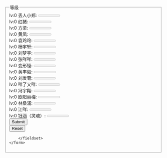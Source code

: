 <!DOCTYPE html>
<html lang="en">
<head>
    <meta charset="UTF-8">
    <title>test1</title>
</head>
<body>
    <form action="">
        <fieldset>
            <legend>等级</legend>
            <label>lv:0 丢人小郑: <meter max="100" min="0" low="59" value="0"></meter></label><br/>
            <label>lv:0 红猪: <meter max="100" min="0" low="59" value="0"></meter></label><br/>
            <label>lv:0 方梁: <meter max="100" min="0" low="59" value="0"></meter></label><br/>
            <label>lv:0 黄凤: <meter max="100" min="0" low="59" value="0"></meter></label><br/>
            <label>lv:0 袁玲玲: <meter max="100" min="0" low="59" value="0"></meter></label><br/>
            <label>lv:0 杨宇轩: <meter max="100" min="0" low="59" value="0"></meter></label><br/>
            <label>lv:0 刘梦宇: <meter max="100" min="0" low="59" value="0"></meter></label><br/>
            <label>lv:0 张咩咩: <meter max="100" min="0" low="59" value="0"></meter></label><br/>
            <label>lv:0 变形怪: <meter max="100" min="0" low="59" value="0"></meter></label><br/>
            <label>lv:0 黄丰毅: <meter max="100" min="0" low="59" value="0"></meter></label><br/>
            <label>lv:0 刘发菊: <meter max="100" min="0" low="59" value="0"></meter></label><br/>
            <label>lv:0 咩了又咩: <meter max="100" min="0" low="59" value="0"></meter></label><br/>
            <label>lv:0 冯宇翔: <meter max="100" min="0" low="59" value="0"></meter></label><br/>
            <label>lv:0 欧阳丽梅: <meter max="100" min="0" low="59" value="0"></meter></label><br/>
            <label>lv:0 林桑浦: <meter max="100" min="0" low="59" value="0"></meter></label><br/>
            <label>lv:0 江咩: <meter max="100" min="0" low="59" value="0"></meter></label><br/>
            <label>lv:0 钰涵（灵魂）: <meter max="100" min="0" low="59" value="0"></meter></label><br/>
            <input type="submit"><br/>
            <input type="reset">

        </fieldset>
    </form>
</body>
</html>

